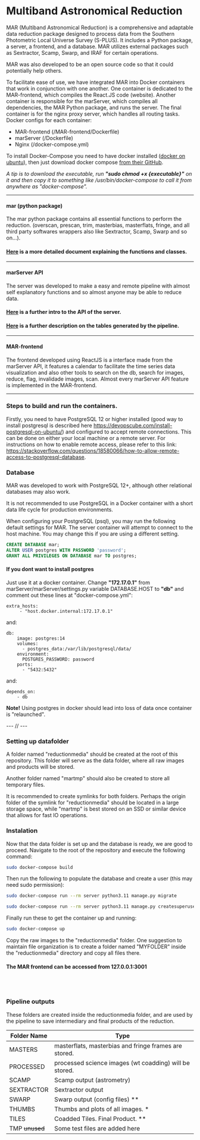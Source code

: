 # Multiband Astronomical Reduction

MAR (Multiband Astronomical Reduction) is a comprehensive and adaptable data reduction package designed to process data from the Southern Photometric Local Universe Survey (S-PLUS). It includes a Python package, a server, a frontend, and a database. MAR utilizes external packages such as Sextractor, Scamp, Swarp, and IRAF for certain operations.

MAR was also developed to be an open source code so that it could potentially help others.

To facilitate ease of use, we have integrated MAR into Docker containers that work in conjunction with one another. One container is dedicated to the MAR-frontend, which compiles the React.JS code (website). Another container is responsible for the marServer, which compiles all dependencies, the MAR Python package, and runs the server. The final container is for the nginx proxy server, which handles all routing tasks.
Docker configs for each container: 

- MAR-frontend (/MAR-frontend/Dockerfile)
- marServer (/Dockerfile)
- Nginx (/docker-compose.yml)

To install Docker-Compose you need to have docker installed ([docker on ubuntu](https://docs.docker.com/engine/install/ubuntu/)), then just download docker compose [from their GitHub](https://github.com/docker/compose/releases).

*A tip is to download the executable, run **"sudo chmod +x {executable}"** on it and then copy it to something like /usr/bin/docker-compose to call it from anywhere as "docker-compose".*

---

#### mar (python package)

The mar python package contains all essential functions to perform the reduction. (overscan, prescan, trim, masterbias, masterflats, fringe, and all third party softwares wrappers also like Sextractor, Scamp, Swarp and so on...).

#### [Here](docs/mar_python.md) is a more detailed document explaining the functions and classes. 

---

#### marServer API 

The server was developed to make a easy and remote pipeline with almost self explanatory functions and so almost anyone may be able to reduce data. 

#### [Here](docs/API.md) is a further intro to the API of the server.
#### [Here](docs/database.md) is a further description on the tables generated by the pipeline. 

---

#### MAR-frontend 

The frontend developed using ReactJS is a interface made from the marServer API, it features a calendar to facilitate the time series data visualization and also other tools to search on the db, search for images, reduce, flag, invalidade images, scan. Almost every marServer API feature is implemented in the MAR-frontend.

---

### Steps to build and run the containers.

Firstly, you need to have PostgreSQL 12 or higher installed (good way to install postgresql is described here https://devopscube.com/install-postgresql-on-ubuntu/) and configured to accept remote connections. This can be done on either your local machine or a remote server. For instructions on how to enable remote access, please refer to this link: https://stackoverflow.com/questions/18580066/how-to-allow-remote-access-to-postgresql-database.

### Database

MAR was developed to work with PostgreSQL 12+, although other relational databases may also work.

It is not recommended to use PostgreSQL in a Docker container with a short data life cycle for production environments.

When configuring your PostgreSQL (psql), you may run the following default settings for MAR. The server container will attempt to connect to the host machine. You may change this if you are using a different setting.

```SQL
CREATE DATABASE mar;
ALTER USER postgres WITH PASSWORD 'password';
GRANT ALL PRIVILEGES ON DATABASE mar TO postgres;
```

#### If you dont want to install postgres 

Just use it at a docker container. Change **"172.17.0.1"** from marServer/marServer/settings.py variable DATABASE.HOST to **"db"** and comment out these lines at "docker-compose.yml":

```
extra_hosts:
     - "host.docker.internal:172.17.0.1"
```

and:

```
db:
    image: postgres:14
    volumes:
      - postgres_data:/var/lib/postgresql/data/
    environment:
      POSTGRES_PASSWORD: password
    ports:
      - "5432:5432"
```

and:

```
depends_on:
    - db
```

**Note!** Using postgres in docker should lead into loss of data once container is "relaunched".

--- // ---

### Setting up datafolder

A folder named "reductionmedia" should be created at the root of this repository. This folder will serve as the data folder, where all raw images and products will be stored. 

Another folder named "martmp" should also be created to store all temporary files. 

It is recommended to create symlinks for both folders. Perhaps the origin folder of the symlink for "reductionmedia" should be located in a large storage space, while "martmp" is best stored on an SSD or similar device that allows for fast IO operations.

### Instalation

Now that the data folder is set up and the database is ready, we are good to proceed. Navigate to the root of the repository and execute the following command:

```bash
sudo docker-compose build
```

Then run the following to populate the database and create a user (this may need sudo permission):
  
```bash
sudo docker-compose run --rm server python3.11 manage.py migrate

sudo docker-compose run --rm server python3.11 manage.py createsuperuser
```

Finally run these to get the container up and running:

```bash
sudo docker-compose up
```

Copy the raw images to the "reductionmedia" folder. One suggestion to maintain file organization is to create a folder named "MYFOLDER" inside the "reductionmedia" directory and copy all files there.

#### The MAR frontend can be accessed from 127.0.0.1:3001

<br/>
<br/>

### Pipeline outputs

These folders are created inside the reductionmedia folder, and are used by the pipeline to save intermediary and final products of the reduction. 

| Folder Name   | Type                                                                                      |
|---------------|-------------------------------------------------------------------------------------------|
| MASTERS       | masterflats, masterbias and fringe frames are stored.                                      |
| PROCESSED     | processed science images (wt coadding) will be stored.                                        |
| SCAMP         | Scamp output (astrometry)                                                                 |
| SEXTRACTOR    | Sextractor output                                                                         |
| SWARP         | Swarp output (config files) **                                                            |
| THUMBS        | Thumbs and plots of all images. *                                                         |
| TILES         | Coadded Tiles. Final Product. **                                                          |
| TMP ~~unused~~ | Some test files are added here |

